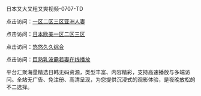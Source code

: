 日本又大又粗又爽视频-0707-TD

点击访问：<a href="https://bered.pages.dev/">一区二区三区亚洲人妻</a>

点击访问：<a href="https://rtj-3zo.pages.dev/">日本欧美一区二区三区</a>

点击访问：<a href="https://vassv.pages.dev/">悠悠久久综合</a>

点击访问：<a href="https://gsd-agv.pages.dev/">巨熟乳波霸若妻在线播放</a>

平台汇聚海量精选日韩无码资源，类型丰富、内容精彩，支持高速播放与多端访问。全站无广告、免注册、高清呈现，为您提供沉浸式的观影体验，是夜晚放松的不二选择。

<span style="display:none;">[Canonical link](https://github.com/bb070725/bb12 ）</span>
